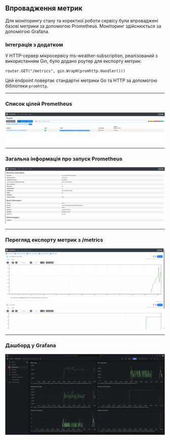 ## Впровадження метрик

Для моніторингу стану та коректної роботи сервісу були впроваджені базові метрики за допомогою Prometheus. Моніторинг здійснюється за допомогою Grafana.

### Інтеграція з додатком

У HTTP-сервер мікросервісу ms-weather-subscription, реалізований з використанням Gin, було додано роутер для експорту метрик:
```
router.GET("/metrics", gin.WrapH(promhttp.Handler()))
```

Цей endpoint повертає стандартні метрики Go та HTTP за допомогою бібліотеки `promhttp`.

--- 

### Список цілей Prometheus

![prometheus\_targets](screenshots/prometheus_targets.png)

--- 

### Загальна інформація про запуск Prometheus

![prometheus\_run\_info](screenshots/prometheus_run_info.png)

--- 

### Перегляд експорту метрик з /metrics

![prometheus\_metrics](screenshots/prometheus_metrics.png)

--- 

### Дашборд у Grafana

![grafana\_charts](screenshots/grafana_charts.png)
